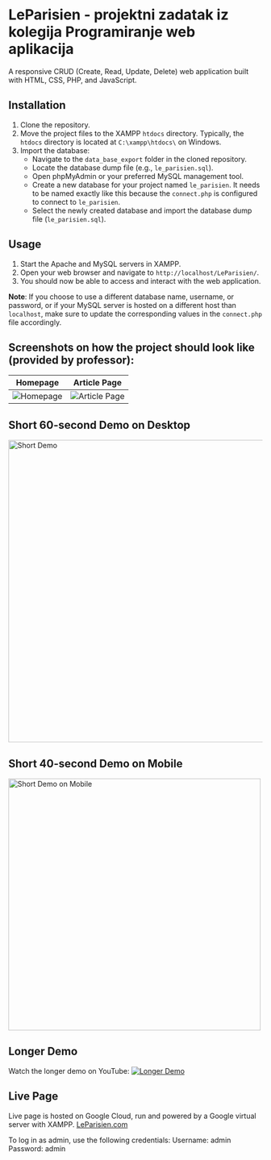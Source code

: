 # LeParisien - projektni zadatak iz kolegija Programiranje web aplikacija

A responsive CRUD (Create, Read, Update, Delete) web application built with HTML, CSS, PHP, and JavaScript.

## Installation

1. Clone the repository.
2. Move the project files to the XAMPP `htdocs` directory. Typically, the `htdocs` directory is located at `C:\xampp\htdocs\` on Windows.
3. Import the database:
   - Navigate to the `data_base_export` folder in the cloned repository.
   - Locate the database dump file (e.g., `le_parisien.sql`).
   - Open phpMyAdmin or your preferred MySQL management tool.
   - Create a new database for your project named `le_parisien`. It needs to be named exactly like this because the `connect.php` is configured to connect to `le_parisien`.
   - Select the newly created database and import the database dump file (`le_parisien.sql`).

## Usage

1. Start the Apache and MySQL servers in XAMPP.
2. Open your web browser and navigate to `http://localhost/LeParisien/`.
3. You should now be able to access and interact with the web application.

**Note**: If you choose to use a different database name, username, or password, or if your MySQL server is hosted on a different host than `localhost`, make sure to update the corresponding values in the `connect.php` file accordingly.

## Screenshots on how the project should look like (provided by professor):


Homepage             |  Article Page
:-------------------------:|:-------------------------:
![Homepage](https://github.com/N0ksa/LeParisien/assets/118447696/89adb557-283a-4bdb-9898-beb46186b15e)  |  ![Article Page](https://github.com/N0ksa/LeParisien/assets/118447696/a89ba1ed-7895-495a-ab60-a1fb0890ad23)


## Short 60-second Demo on Desktop
<img src="https://github.com/N0ksa/LeParisien/assets/118447696/1ff74b9b-efe3-4242-a299-0655eda5c745" alt="Short Demo" width="600">


## Short 40-second Demo on Mobile
<img src="https://github.com/N0ksa/LeParisien/assets/118447696/067d40ce-1a4c-4bd0-8735-31c84d31b3ad" alt="Short Demo on Mobile" height="500">




## Longer Demo
Watch the longer demo on YouTube:
[![Longer Demo](https://example.com/longer-demo-thumbnail.png)](https://www.youtube.com/watch?v=VIDEO_ID)

## Live Page
Live page is hosted on Google Cloud, run and powered by a Google virtual server with XAMPP.
[LeParisien.com](https://projektnizadatak.ddns.net/)

To log in as admin, use the following credentials:
Username: admin
Password: admin

